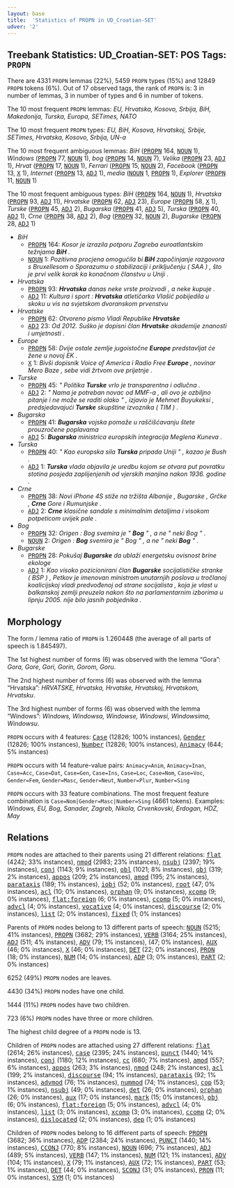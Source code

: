 ```yaml
---
layout: base
title:  'Statistics of PROPN in UD_Croatian-SET'
udver: '2'
---
```


## Treebank Statistics: UD_Croatian-SET: POS Tags: `PROPN`

There are 4331 `PROPN` lemmas (22%), 5459 `PROPN` types (15%) and 12849 `PROPN` tokens (6%).
Out of 17 observed tags, the rank of `PROPN` is: 3 in number of lemmas, 3 in number of types and 6 in number of tokens.

The 10 most frequent `PROPN` lemmas: <em>EU, Hrvatska, Kosovo, Srbija, BiH, Makedonija, Turska, Europa, SETimes, NATO</em>

The 10 most frequent `PROPN` types:  <em>EU, BiH, Kosova, Hrvatskoj, Srbije, SETimes, Hrvatska, Kosovo, Srbija, UN-a</em>

The 10 most frequent ambiguous lemmas: <em>BiH</em> (<tt><a href="hr_set-pos-PROPN.html">PROPN</a></tt> 164, <tt><a href="hr_set-pos-NOUN.html">NOUN</a></tt> 1), <em>Windows</em> (<tt><a href="hr_set-pos-PROPN.html">PROPN</a></tt> 77, <tt><a href="hr_set-pos-NOUN.html">NOUN</a></tt> 1), <em>bog</em> (<tt><a href="hr_set-pos-PROPN.html">PROPN</a></tt> 14, <tt><a href="hr_set-pos-NOUN.html">NOUN</a></tt> 7), <em>Velika</em> (<tt><a href="hr_set-pos-PROPN.html">PROPN</a></tt> 23, <tt><a href="hr_set-pos-ADJ.html">ADJ</a></tt> 1), <em>Hrvat</em> (<tt><a href="hr_set-pos-PROPN.html">PROPN</a></tt> 17, <tt><a href="hr_set-pos-NOUN.html">NOUN</a></tt> 1), <em>Ferrari</em> (<tt><a href="hr_set-pos-PROPN.html">PROPN</a></tt> 15, <tt><a href="hr_set-pos-NOUN.html">NOUN</a></tt> 2), <em>Facebook</em> (<tt><a href="hr_set-pos-PROPN.html">PROPN</a></tt> 13, <tt><a href="hr_set-pos-X.html">X</a></tt> 1), <em>Internet</em> (<tt><a href="hr_set-pos-PROPN.html">PROPN</a></tt> 13, <tt><a href="hr_set-pos-ADJ.html">ADJ</a></tt> 1), <em>media</em> (<tt><a href="hr_set-pos-NOUN.html">NOUN</a></tt> 1, <tt><a href="hr_set-pos-PROPN.html">PROPN</a></tt> 1), <em>Explorer</em> (<tt><a href="hr_set-pos-PROPN.html">PROPN</a></tt> 11, <tt><a href="hr_set-pos-NOUN.html">NOUN</a></tt> 1)

The 10 most frequent ambiguous types:  <em>BiH</em> (<tt><a href="hr_set-pos-PROPN.html">PROPN</a></tt> 164, <tt><a href="hr_set-pos-NOUN.html">NOUN</a></tt> 1), <em>Hrvatska</em> (<tt><a href="hr_set-pos-PROPN.html">PROPN</a></tt> 93, <tt><a href="hr_set-pos-ADJ.html">ADJ</a></tt> 11), <em>Hrvatske</em> (<tt><a href="hr_set-pos-PROPN.html">PROPN</a></tt> 62, <tt><a href="hr_set-pos-ADJ.html">ADJ</a></tt> 23), <em>Europe</em> (<tt><a href="hr_set-pos-PROPN.html">PROPN</a></tt> 58, <tt><a href="hr_set-pos-X.html">X</a></tt> 1), <em>Turske</em> (<tt><a href="hr_set-pos-PROPN.html">PROPN</a></tt> 45, <tt><a href="hr_set-pos-ADJ.html">ADJ</a></tt> 2), <em>Bugarska</em> (<tt><a href="hr_set-pos-PROPN.html">PROPN</a></tt> 41, <tt><a href="hr_set-pos-ADJ.html">ADJ</a></tt> 5), <em>Turska</em> (<tt><a href="hr_set-pos-PROPN.html">PROPN</a></tt> 40, <tt><a href="hr_set-pos-ADJ.html">ADJ</a></tt> 1), <em>Crne</em> (<tt><a href="hr_set-pos-PROPN.html">PROPN</a></tt> 38, <tt><a href="hr_set-pos-ADJ.html">ADJ</a></tt> 2), <em>Bog</em> (<tt><a href="hr_set-pos-PROPN.html">PROPN</a></tt> 32, <tt><a href="hr_set-pos-NOUN.html">NOUN</a></tt> 2), <em>Bugarske</em> (<tt><a href="hr_set-pos-PROPN.html">PROPN</a></tt> 28, <tt><a href="hr_set-pos-ADJ.html">ADJ</a></tt> 1)


* <em>BiH</em>
  * <tt><a href="hr_set-pos-PROPN.html">PROPN</a></tt> 164: <em>Kosor je izrazila potporu Zagreba euroatlantskim težnjama <b>BiH</b> .</em>
  * <tt><a href="hr_set-pos-NOUN.html">NOUN</a></tt> 1: <em>Pozitivna procjena omogućila bi <b>BiH</b> započinjanje razgovora s Bruxellesom o Sporazumu o stabilizaciji i priključenju ( SAA ) , što je prvi velik korak ka konačnom članstvu u Uniji .</em>
* <em>Hrvatska</em>
  * <tt><a href="hr_set-pos-PROPN.html">PROPN</a></tt> 93: <em><b>Hrvatska</b> danas neke vrste proizvodi , a neke kupuje .</em>
  * <tt><a href="hr_set-pos-ADJ.html">ADJ</a></tt> 11: <em>Kultura i sport : <b>Hrvatska</b> atletičarka Vlašić pobijedila u skoku u vis na svjetskom dvoranskom prvenstvu</em>
* <em>Hrvatske</em>
  * <tt><a href="hr_set-pos-PROPN.html">PROPN</a></tt> 62: <em>Otvoreno pismo Vladi Republike <b>Hrvatske</b></em>
  * <tt><a href="hr_set-pos-ADJ.html">ADJ</a></tt> 23: <em>Od 2012. Suško je dopisni član <b>Hrvatske</b> akademije znanosti i umjetnosti .</em>
* <em>Europe</em>
  * <tt><a href="hr_set-pos-PROPN.html">PROPN</a></tt> 58: <em>Dvije ostale zemlje jugoistočne <b>Europe</b> predstavljat će žene u novoj EK .</em>
  * <tt><a href="hr_set-pos-X.html">X</a></tt> 1: <em>Bivši dopisnik Voice of America i Radio Free <b>Europe</b> , novinar Mero Baze , sebe vidi žrtvom ove prijetnje .</em>
* <em>Turske</em>
  * <tt><a href="hr_set-pos-PROPN.html">PROPN</a></tt> 45: <em>" Politika <b>Turske</b> vrlo je transparentna i odlučna .</em>
  * <tt><a href="hr_set-pos-ADJ.html">ADJ</a></tt> 2: <em>" Nama je potreban novac od MMF-a , ali ovo je ozbiljno pitanje i ne može se raditi olako " , izjavio je Mehmet Buyukeksi , predsjedavajući <b>Turske</b> skupštine izvoznika ( TIM ) .</em>
* <em>Bugarska</em>
  * <tt><a href="hr_set-pos-PROPN.html">PROPN</a></tt> 41: <em><b>Bugarska</b> vojska pomaže u raščišćavanju štete prouzročene poplavama</em>
  * <tt><a href="hr_set-pos-ADJ.html">ADJ</a></tt> 5: <em><b>Bugarska</b> ministrica europskih integracija Meglena Kuneva .</em>
* <em>Turska</em>
  * <tt><a href="hr_set-pos-PROPN.html">PROPN</a></tt> 40: <em>" Kao europska sila <b>Turska</b> pripada Uniji " , kazao je Bush .</em>
  * <tt><a href="hr_set-pos-ADJ.html">ADJ</a></tt> 1: <em><b>Turska</b> vlada objavila je uredbu kojom se otvara put povratku stotina posjeda zaplijenjenih od vjerskih manjina nakon 1936. godine .</em>
* <em>Crne</em>
  * <tt><a href="hr_set-pos-PROPN.html">PROPN</a></tt> 38: <em>Novi iPhone 4S stiže na tržišta Albanije , Bugarske , Grčke , <b>Crne</b> Gore i Rumunjske .</em>
  * <tt><a href="hr_set-pos-ADJ.html">ADJ</a></tt> 2: <em><b>Crne</b> klasične sandale s minimalnim detaljima i visokom potpeticom uvijek pale .</em>
* <em>Bog</em>
  * <tt><a href="hr_set-pos-PROPN.html">PROPN</a></tt> 32: <em>Origen : Bog svemira je " <b>Bog</b> " , a ne " neki Bog " .</em>
  * <tt><a href="hr_set-pos-NOUN.html">NOUN</a></tt> 2: <em>Origen : <b>Bog</b> svemira je " Bog " , a ne " neki <b>Bog</b> " .</em>
* <em>Bugarske</em>
  * <tt><a href="hr_set-pos-PROPN.html">PROPN</a></tt> 28: <em>Pokušaj <b>Bugarske</b> da ublaži energetsku ovisnost brine ekologe</em>
  * <tt><a href="hr_set-pos-ADJ.html">ADJ</a></tt> 1: <em>Kao visoko pozicionirani član <b>Bugarske</b> socijalističke stranke ( BSP ) , Petkov je imenovan ministrom unutarnjih poslova u tročlanoj koalicijskoj vladi predvođenoj od strane socijalista , koja je vlast u balkanskoj zemlji preuzela nakon što na parlamentarnim izborima u lipnju 2005. nije bilo jasnih pobjednika .</em>

## Morphology

The form / lemma ratio of `PROPN` is 1.260448 (the average of all parts of speech is 1.845497).

The 1st highest number of forms (6) was observed with the lemma “Gora”: <em>Gora, Gore, Gori, Gorin, Gorom, Goru</em>.

The 2nd highest number of forms (6) was observed with the lemma “Hrvatska”: <em>HRVATSKE, Hrvatska, Hrvatske, Hrvatskoj, Hrvatskom, Hrvatsku</em>.

The 3rd highest number of forms (6) was observed with the lemma “Windows”: <em>Windows, Windowsa, Windowse, Windowsi, Windowsima, Windowsu</em>.

`PROPN` occurs with 4 features: <tt><a href="hr_set-feat-Case.html">Case</a></tt> (12826; 100% instances), <tt><a href="hr_set-feat-Gender.html">Gender</a></tt> (12826; 100% instances), <tt><a href="hr_set-feat-Number.html">Number</a></tt> (12826; 100% instances), <tt><a href="hr_set-feat-Animacy.html">Animacy</a></tt> (644; 5% instances)

`PROPN` occurs with 14 feature-value pairs: `Animacy=Anim`, `Animacy=Inan`, `Case=Acc`, `Case=Dat`, `Case=Gen`, `Case=Ins`, `Case=Loc`, `Case=Nom`, `Case=Voc`, `Gender=Fem`, `Gender=Masc`, `Gender=Neut`, `Number=Plur`, `Number=Sing`

`PROPN` occurs with 33 feature combinations.
The most frequent feature combination is `Case=Nom|Gender=Masc|Number=Sing` (4661 tokens).
Examples: <em>Windows, EU, Bog, Sanader, Zagreb, Nikola, Crvenkovski, Erdogan, HDZ, May</em>


## Relations

`PROPN` nodes are attached to their parents using 21 different relations: <tt><a href="hr_set-dep-flat.html">flat</a></tt> (4242; 33% instances), <tt><a href="hr_set-dep-nmod.html">nmod</a></tt> (2983; 23% instances), <tt><a href="hr_set-dep-nsubj.html">nsubj</a></tt> (2397; 19% instances), <tt><a href="hr_set-dep-conj.html">conj</a></tt> (1143; 9% instances), <tt><a href="hr_set-dep-obl.html">obl</a></tt> (1021; 8% instances), <tt><a href="hr_set-dep-obj.html">obj</a></tt> (319; 2% instances), <tt><a href="hr_set-dep-appos.html">appos</a></tt> (209; 2% instances), <tt><a href="hr_set-dep-amod.html">amod</a></tt> (195; 2% instances), <tt><a href="hr_set-dep-parataxis.html">parataxis</a></tt> (189; 1% instances), <tt><a href="hr_set-dep-iobj.html">iobj</a></tt> (52; 0% instances), <tt><a href="hr_set-dep-root.html">root</a></tt> (47; 0% instances), <tt><a href="hr_set-dep-acl.html">acl</a></tt> (10; 0% instances), <tt><a href="hr_set-dep-orphan.html">orphan</a></tt> (9; 0% instances), <tt><a href="hr_set-dep-xcomp.html">xcomp</a></tt> (9; 0% instances), <tt><a href="hr_set-dep-flat-foreign.html">flat:foreign</a></tt> (6; 0% instances), <tt><a href="hr_set-dep-ccomp.html">ccomp</a></tt> (5; 0% instances), <tt><a href="hr_set-dep-advcl.html">advcl</a></tt> (4; 0% instances), <tt><a href="hr_set-dep-vocative.html">vocative</a></tt> (4; 0% instances), <tt><a href="hr_set-dep-discourse.html">discourse</a></tt> (2; 0% instances), <tt><a href="hr_set-dep-list.html">list</a></tt> (2; 0% instances), <tt><a href="hr_set-dep-fixed.html">fixed</a></tt> (1; 0% instances)

Parents of `PROPN` nodes belong to 13 different parts of speech: <tt><a href="hr_set-pos-NOUN.html">NOUN</a></tt> (5215; 41% instances), <tt><a href="hr_set-pos-PROPN.html">PROPN</a></tt> (3682; 29% instances), <tt><a href="hr_set-pos-VERB.html">VERB</a></tt> (3164; 25% instances), <tt><a href="hr_set-pos-ADJ.html">ADJ</a></tt> (511; 4% instances), <tt><a href="hr_set-pos-ADV.html">ADV</a></tt> (79; 1% instances),  (47; 0% instances), <tt><a href="hr_set-pos-AUX.html">AUX</a></tt> (46; 0% instances), <tt><a href="hr_set-pos-X.html">X</a></tt> (46; 0% instances), <tt><a href="hr_set-pos-DET.html">DET</a></tt> (22; 0% instances), <tt><a href="hr_set-pos-PRON.html">PRON</a></tt> (18; 0% instances), <tt><a href="hr_set-pos-NUM.html">NUM</a></tt> (14; 0% instances), <tt><a href="hr_set-pos-ADP.html">ADP</a></tt> (3; 0% instances), <tt><a href="hr_set-pos-PART.html">PART</a></tt> (2; 0% instances)

6252 (49%) `PROPN` nodes are leaves.

4430 (34%) `PROPN` nodes have one child.

1444 (11%) `PROPN` nodes have two children.

723 (6%) `PROPN` nodes have three or more children.

The highest child degree of a `PROPN` node is 13.

Children of `PROPN` nodes are attached using 27 different relations: <tt><a href="hr_set-dep-flat.html">flat</a></tt> (2614; 26% instances), <tt><a href="hr_set-dep-case.html">case</a></tt> (2395; 24% instances), <tt><a href="hr_set-dep-punct.html">punct</a></tt> (1440; 14% instances), <tt><a href="hr_set-dep-conj.html">conj</a></tt> (1180; 12% instances), <tt><a href="hr_set-dep-cc.html">cc</a></tt> (680; 7% instances), <tt><a href="hr_set-dep-amod.html">amod</a></tt> (557; 6% instances), <tt><a href="hr_set-dep-appos.html">appos</a></tt> (263; 3% instances), <tt><a href="hr_set-dep-nmod.html">nmod</a></tt> (248; 2% instances), <tt><a href="hr_set-dep-acl.html">acl</a></tt> (199; 2% instances), <tt><a href="hr_set-dep-discourse.html">discourse</a></tt> (94; 1% instances), <tt><a href="hr_set-dep-parataxis.html">parataxis</a></tt> (92; 1% instances), <tt><a href="hr_set-dep-advmod.html">advmod</a></tt> (76; 1% instances), <tt><a href="hr_set-dep-nummod.html">nummod</a></tt> (74; 1% instances), <tt><a href="hr_set-dep-cop.html">cop</a></tt> (53; 1% instances), <tt><a href="hr_set-dep-nsubj.html">nsubj</a></tt> (49; 0% instances), <tt><a href="hr_set-dep-det.html">det</a></tt> (26; 0% instances), <tt><a href="hr_set-dep-orphan.html">orphan</a></tt> (26; 0% instances), <tt><a href="hr_set-dep-aux.html">aux</a></tt> (17; 0% instances), <tt><a href="hr_set-dep-mark.html">mark</a></tt> (15; 0% instances), <tt><a href="hr_set-dep-obj.html">obj</a></tt> (6; 0% instances), <tt><a href="hr_set-dep-flat-foreign.html">flat:foreign</a></tt> (5; 0% instances), <tt><a href="hr_set-dep-advcl.html">advcl</a></tt> (4; 0% instances), <tt><a href="hr_set-dep-list.html">list</a></tt> (3; 0% instances), <tt><a href="hr_set-dep-xcomp.html">xcomp</a></tt> (3; 0% instances), <tt><a href="hr_set-dep-ccomp.html">ccomp</a></tt> (2; 0% instances), <tt><a href="hr_set-dep-dislocated.html">dislocated</a></tt> (2; 0% instances), <tt><a href="hr_set-dep-dep.html">dep</a></tt> (1; 0% instances)

Children of `PROPN` nodes belong to 16 different parts of speech: <tt><a href="hr_set-pos-PROPN.html">PROPN</a></tt> (3682; 36% instances), <tt><a href="hr_set-pos-ADP.html">ADP</a></tt> (2384; 24% instances), <tt><a href="hr_set-pos-PUNCT.html">PUNCT</a></tt> (1440; 14% instances), <tt><a href="hr_set-pos-CCONJ.html">CCONJ</a></tt> (770; 8% instances), <tt><a href="hr_set-pos-NOUN.html">NOUN</a></tt> (696; 7% instances), <tt><a href="hr_set-pos-ADJ.html">ADJ</a></tt> (489; 5% instances), <tt><a href="hr_set-pos-VERB.html">VERB</a></tt> (147; 1% instances), <tt><a href="hr_set-pos-NUM.html">NUM</a></tt> (121; 1% instances), <tt><a href="hr_set-pos-ADV.html">ADV</a></tt> (104; 1% instances), <tt><a href="hr_set-pos-X.html">X</a></tt> (79; 1% instances), <tt><a href="hr_set-pos-AUX.html">AUX</a></tt> (72; 1% instances), <tt><a href="hr_set-pos-PART.html">PART</a></tt> (53; 1% instances), <tt><a href="hr_set-pos-DET.html">DET</a></tt> (44; 0% instances), <tt><a href="hr_set-pos-SCONJ.html">SCONJ</a></tt> (31; 0% instances), <tt><a href="hr_set-pos-PRON.html">PRON</a></tt> (11; 0% instances), <tt><a href="hr_set-pos-SYM.html">SYM</a></tt> (1; 0% instances)

